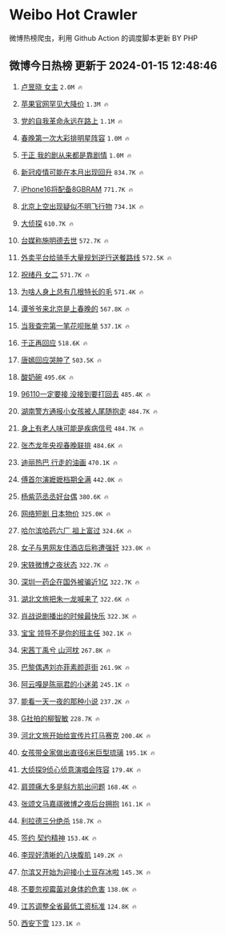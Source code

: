 # Weibo Hot Crawler 



微博热榜爬虫，利用 Github Action 的调度脚本更新 BY PHP 


## 微博今日热榜 更新于 2024-01-15 12:48:46 
1. [卢昱晓 女主](https://s.weibo.com/weibo?q=%E5%8D%A2%E6%98%B1%E6%99%93%20%E5%A5%B3%E4%B8%BB&t=31&band_rank=1&Refer=top) `2.0M 🔥` 

1. [苹果官网罕见大降价](https://s.weibo.com/weibo?q=%23%E8%8B%B9%E6%9E%9C%E5%AE%98%E7%BD%91%E7%BD%95%E8%A7%81%E5%A4%A7%E9%99%8D%E4%BB%B7%23&t=31&band_rank=2&Refer=top) `1.3M 🔥` 

1. [党的自我革命永远在路上](https://s.weibo.com/weibo?q=%23%E5%85%9A%E7%9A%84%E8%87%AA%E6%88%91%E9%9D%A9%E5%91%BD%E6%B0%B8%E8%BF%9C%E5%9C%A8%E8%B7%AF%E4%B8%8A%23&t=31&band_rank=3&Refer=top) `1.1M 🔥` 

1. [春晚第一次大彩排明星阵容](https://s.weibo.com/weibo?q=%23%E6%98%A5%E6%99%9A%E7%AC%AC%E4%B8%80%E6%AC%A1%E5%A4%A7%E5%BD%A9%E6%8E%92%E6%98%8E%E6%98%9F%E9%98%B5%E5%AE%B9%23&t=31&band_rank=4&Refer=top) `1.0M 🔥` 

1. [于正 我的剧从来都是靠剧情](https://s.weibo.com/weibo?q=%E4%BA%8E%E6%AD%A3%20%E6%88%91%E7%9A%84%E5%89%A7%E4%BB%8E%E6%9D%A5%E9%83%BD%E6%98%AF%E9%9D%A0%E5%89%A7%E6%83%85&t=31&band_rank=5&Refer=top) `1.0M 🔥` 

1. [新冠疫情可能在本月出现回升](https://s.weibo.com/weibo?q=%23%E6%96%B0%E5%86%A0%E7%96%AB%E6%83%85%E5%8F%AF%E8%83%BD%E5%9C%A8%E6%9C%AC%E6%9C%88%E5%87%BA%E7%8E%B0%E5%9B%9E%E5%8D%87%23&t=31&band_rank=6&Refer=top) `834.7K 🔥` 

1. [iPhone16将配备8GBRAM](https://s.weibo.com/weibo?q=%23iPhone16%E5%B0%86%E9%85%8D%E5%A4%878GBRAM%23&t=31&band_rank=7&Refer=top) `771.7K 🔥` 

1. [北京上空出现疑似不明飞行物](https://s.weibo.com/weibo?q=%23%E5%8C%97%E4%BA%AC%E4%B8%8A%E7%A9%BA%E5%87%BA%E7%8E%B0%E7%96%91%E4%BC%BC%E4%B8%8D%E6%98%8E%E9%A3%9E%E8%A1%8C%E7%89%A9%23&t=31&band_rank=8&Refer=top) `734.1K 🔥` 

1. [大侦探](https://s.weibo.com/weibo?q=%E5%A4%A7%E4%BE%A6%E6%8E%A2&t=31&band_rank=9&Refer=top) `610.7K 🔥` 

1. [台媒称施明德去世](https://s.weibo.com/weibo?q=%23%E5%8F%B0%E5%AA%92%E7%A7%B0%E6%96%BD%E6%98%8E%E5%BE%B7%E5%8E%BB%E4%B8%96%23&t=31&band_rank=10&Refer=top) `572.7K 🔥` 

1. [外卖平台给骑手大量规划逆行送餐路线](https://s.weibo.com/weibo?q=%23%E5%A4%96%E5%8D%96%E5%B9%B3%E5%8F%B0%E7%BB%99%E9%AA%91%E6%89%8B%E5%A4%A7%E9%87%8F%E8%A7%84%E5%88%92%E9%80%86%E8%A1%8C%E9%80%81%E9%A4%90%E8%B7%AF%E7%BA%BF%23&t=31&band_rank=11&Refer=top) `572.5K 🔥` 

1. [祝绪丹 女二](https://s.weibo.com/weibo?q=%E7%A5%9D%E7%BB%AA%E4%B8%B9%20%E5%A5%B3%E4%BA%8C&t=31&band_rank=12&Refer=top) `571.7K 🔥` 

1. [为啥人身上总有几根特长的毛](https://s.weibo.com/weibo?q=%E4%B8%BA%E5%95%A5%E4%BA%BA%E8%BA%AB%E4%B8%8A%E6%80%BB%E6%9C%89%E5%87%A0%E6%A0%B9%E7%89%B9%E9%95%BF%E7%9A%84%E6%AF%9B&t=31&band_rank=13&Refer=top) `571.4K 🔥` 

1. [谭爷爷来北京是上春晚的](https://s.weibo.com/weibo?q=%23%E8%B0%AD%E7%88%B7%E7%88%B7%E6%9D%A5%E5%8C%97%E4%BA%AC%E6%98%AF%E4%B8%8A%E6%98%A5%E6%99%9A%E7%9A%84%23&t=31&band_rank=14&Refer=top) `567.8K 🔥` 

1. [当我查完第一笔花呗账单](https://s.weibo.com/weibo?q=%23%E5%BD%93%E6%88%91%E6%9F%A5%E5%AE%8C%E7%AC%AC%E4%B8%80%E7%AC%94%E8%8A%B1%E5%91%97%E8%B4%A6%E5%8D%95%23&t=31&band_rank=15&Refer=top) `537.1K 🔥` 

1. [于正再回应](https://s.weibo.com/weibo?q=%E4%BA%8E%E6%AD%A3%E5%86%8D%E5%9B%9E%E5%BA%94&t=31&band_rank=16&Refer=top) `518.6K 🔥` 

1. [唐嫣回应哭肿了](https://s.weibo.com/weibo?q=%23%E5%94%90%E5%AB%A3%E5%9B%9E%E5%BA%94%E5%93%AD%E8%82%BF%E4%BA%86%23&t=31&band_rank=17&Refer=top) `503.5K 🔥` 

1. [酸奶碗](https://s.weibo.com/weibo?q=%E9%85%B8%E5%A5%B6%E7%A2%97&t=31&band_rank=18&Refer=top) `495.6K 🔥` 

1. [96110一定要接 没接到要打回去](https://s.weibo.com/weibo?q=96110%E4%B8%80%E5%AE%9A%E8%A6%81%E6%8E%A5%20%E6%B2%A1%E6%8E%A5%E5%88%B0%E8%A6%81%E6%89%93%E5%9B%9E%E5%8E%BB&t=31&band_rank=19&Refer=top) `485.4K 🔥` 

1. [湖南警方通报小女孩被人尾随抱走](https://s.weibo.com/weibo?q=%23%E6%B9%96%E5%8D%97%E8%AD%A6%E6%96%B9%E9%80%9A%E6%8A%A5%E5%B0%8F%E5%A5%B3%E5%AD%A9%E8%A2%AB%E4%BA%BA%E5%B0%BE%E9%9A%8F%E6%8A%B1%E8%B5%B0%23&t=31&band_rank=20&Refer=top) `484.7K 🔥` 

1. [身上有老人味可能是疾病信号](https://s.weibo.com/weibo?q=%23%E8%BA%AB%E4%B8%8A%E6%9C%89%E8%80%81%E4%BA%BA%E5%91%B3%E5%8F%AF%E8%83%BD%E6%98%AF%E7%96%BE%E7%97%85%E4%BF%A1%E5%8F%B7%23&t=31&band_rank=21&Refer=top) `484.7K 🔥` 

1. [张杰龙年央视春晚联排](https://s.weibo.com/weibo?q=%23%E5%BC%A0%E6%9D%B0%E9%BE%99%E5%B9%B4%E5%A4%AE%E8%A7%86%E6%98%A5%E6%99%9A%E8%81%94%E6%8E%92%23&t=31&band_rank=22&Refer=top) `484.6K 🔥` 

1. [迪丽热巴 行走的油画](https://s.weibo.com/weibo?q=%E8%BF%AA%E4%B8%BD%E7%83%AD%E5%B7%B4%20%E8%A1%8C%E8%B5%B0%E7%9A%84%E6%B2%B9%E7%94%BB&t=31&band_rank=23&Refer=top) `470.1K 🔥` 

1. [傅首尔演嬷嬷档期全满](https://s.weibo.com/weibo?q=%E5%82%85%E9%A6%96%E5%B0%94%E6%BC%94%E5%AC%B7%E5%AC%B7%E6%A1%A3%E6%9C%9F%E5%85%A8%E6%BB%A1&t=31&band_rank=24&Refer=top) `442.0K 🔥` 

1. [杨紫范丞丞好台偶](https://s.weibo.com/weibo?q=%23%E6%9D%A8%E7%B4%AB%E8%8C%83%E4%B8%9E%E4%B8%9E%E5%A5%BD%E5%8F%B0%E5%81%B6%23&t=31&band_rank=25&Refer=top) `380.6K 🔥` 

1. [网络短剧 日本物价](https://s.weibo.com/weibo?q=%E7%BD%91%E7%BB%9C%E7%9F%AD%E5%89%A7%20%E6%97%A5%E6%9C%AC%E7%89%A9%E4%BB%B7&t=31&band_rank=26&Refer=top) `325.0K 🔥` 

1. [哈尔滨哈药六厂 祖上富过](https://s.weibo.com/weibo?q=%E5%93%88%E5%B0%94%E6%BB%A8%E5%93%88%E8%8D%AF%E5%85%AD%E5%8E%82%20%E7%A5%96%E4%B8%8A%E5%AF%8C%E8%BF%87&t=31&band_rank=27&Refer=top) `324.6K 🔥` 

1. [女子与男网友住酒店后称遭强奸](https://s.weibo.com/weibo?q=%23%E5%A5%B3%E5%AD%90%E4%B8%8E%E7%94%B7%E7%BD%91%E5%8F%8B%E4%BD%8F%E9%85%92%E5%BA%97%E5%90%8E%E7%A7%B0%E9%81%AD%E5%BC%BA%E5%A5%B8%23&t=31&band_rank=28&Refer=top) `323.0K 🔥` 

1. [宋轶微博之夜状态](https://s.weibo.com/weibo?q=%23%E5%AE%8B%E8%BD%B6%E5%BE%AE%E5%8D%9A%E4%B9%8B%E5%A4%9C%E7%8A%B6%E6%80%81%23&t=31&band_rank=29&Refer=top) `322.7K 🔥` 

1. [深圳一药企在国外被骗近1亿](https://s.weibo.com/weibo?q=%23%E6%B7%B1%E5%9C%B3%E4%B8%80%E8%8D%AF%E4%BC%81%E5%9C%A8%E5%9B%BD%E5%A4%96%E8%A2%AB%E9%AA%97%E8%BF%911%E4%BA%BF%23&t=31&band_rank=30&Refer=top) `322.7K 🔥` 

1. [湖北文旅把朱一龙喊来了](https://s.weibo.com/weibo?q=%23%E6%B9%96%E5%8C%97%E6%96%87%E6%97%85%E6%8A%8A%E6%9C%B1%E4%B8%80%E9%BE%99%E5%96%8A%E6%9D%A5%E4%BA%86%23&t=31&band_rank=31&Refer=top) `322.6K 🔥` 

1. [肖战说剧播出的时候最快乐](https://s.weibo.com/weibo?q=%23%E8%82%96%E6%88%98%E8%AF%B4%E5%89%A7%E6%92%AD%E5%87%BA%E7%9A%84%E6%97%B6%E5%80%99%E6%9C%80%E5%BF%AB%E4%B9%90%23&t=31&band_rank=32&Refer=top) `322.3K 🔥` 

1. [宝宝 领导不是你的班主任](https://s.weibo.com/weibo?q=%E5%AE%9D%E5%AE%9D%20%E9%A2%86%E5%AF%BC%E4%B8%8D%E6%98%AF%E4%BD%A0%E7%9A%84%E7%8F%AD%E4%B8%BB%E4%BB%BB&t=31&band_rank=33&Refer=top) `302.1K 🔥` 

1. [宋茜丁禹兮 山河枕](https://s.weibo.com/weibo?q=%E5%AE%8B%E8%8C%9C%E4%B8%81%E7%A6%B9%E5%85%AE%20%E5%B1%B1%E6%B2%B3%E6%9E%95&t=31&band_rank=34&Refer=top) `267.8K 🔥` 

1. [巴黎偶遇刘亦菲素颜逛街](https://s.weibo.com/weibo?q=%23%E5%B7%B4%E9%BB%8E%E5%81%B6%E9%81%87%E5%88%98%E4%BA%A6%E8%8F%B2%E7%B4%A0%E9%A2%9C%E9%80%9B%E8%A1%97%23&t=31&band_rank=35&Refer=top) `261.9K 🔥` 

1. [阿云嘎是陈丽君的小迷弟](https://s.weibo.com/weibo?q=%23%E9%98%BF%E4%BA%91%E5%98%8E%E6%98%AF%E9%99%88%E4%B8%BD%E5%90%9B%E7%9A%84%E5%B0%8F%E8%BF%B7%E5%BC%9F%23&t=31&band_rank=36&Refer=top) `245.1K 🔥` 

1. [能看一天一夜的那种小说](https://s.weibo.com/weibo?q=%23%E8%83%BD%E7%9C%8B%E4%B8%80%E5%A4%A9%E4%B8%80%E5%A4%9C%E7%9A%84%E9%82%A3%E7%A7%8D%E5%B0%8F%E8%AF%B4%23&t=31&band_rank=37&Refer=top) `237.2K 🔥` 

1. [G社拍的柳智敏](https://s.weibo.com/weibo?q=%23G%E7%A4%BE%E6%8B%8D%E7%9A%84%E6%9F%B3%E6%99%BA%E6%95%8F%23&t=31&band_rank=38&Refer=top) `228.7K 🔥` 

1. [河北文旅开始给宣传片打马赛克](https://s.weibo.com/weibo?q=%23%E6%B2%B3%E5%8C%97%E6%96%87%E6%97%85%E5%BC%80%E5%A7%8B%E7%BB%99%E5%AE%A3%E4%BC%A0%E7%89%87%E6%89%93%E9%A9%AC%E8%B5%9B%E5%85%8B%23&t=31&band_rank=39&Refer=top) `200.4K 🔥` 

1. [女孩带全家做出直径6米巨型琉璃](https://s.weibo.com/weibo?q=%23%E5%A5%B3%E5%AD%A9%E5%B8%A6%E5%85%A8%E5%AE%B6%E5%81%9A%E5%87%BA%E7%9B%B4%E5%BE%846%E7%B1%B3%E5%B7%A8%E5%9E%8B%E7%90%89%E7%92%83%23&t=31&band_rank=40&Refer=top) `195.1K 🔥` 

1. [大侦探9侦心侦意演唱会阵容](https://s.weibo.com/weibo?q=%23%E5%A4%A7%E4%BE%A6%E6%8E%A29%E4%BE%A6%E5%BF%83%E4%BE%A6%E6%84%8F%E6%BC%94%E5%94%B1%E4%BC%9A%E9%98%B5%E5%AE%B9%23&t=31&band_rank=41&Refer=top) `179.4K 🔥` 

1. [肩颈痛大多是斜方肌出问题](https://s.weibo.com/weibo?q=%23%E8%82%A9%E9%A2%88%E7%97%9B%E5%A4%A7%E5%A4%9A%E6%98%AF%E6%96%9C%E6%96%B9%E8%82%8C%E5%87%BA%E9%97%AE%E9%A2%98%23&t=31&band_rank=42&Refer=top) `168.4K 🔥` 

1. [张颂文马嘉祺微博之夜后台拥抱](https://s.weibo.com/weibo?q=%23%E5%BC%A0%E9%A2%82%E6%96%87%E9%A9%AC%E5%98%89%E7%A5%BA%E5%BE%AE%E5%8D%9A%E4%B9%8B%E5%A4%9C%E5%90%8E%E5%8F%B0%E6%8B%A5%E6%8A%B1%23&t=31&band_rank=43&Refer=top) `161.1K 🔥` 

1. [利拉德三分绝杀](https://s.weibo.com/weibo?q=%E5%88%A9%E6%8B%89%E5%BE%B7%E4%B8%89%E5%88%86%E7%BB%9D%E6%9D%80&t=31&band_rank=44&Refer=top) `158.7K 🔥` 

1. [签约 契约精神](https://s.weibo.com/weibo?q=%E7%AD%BE%E7%BA%A6%20%E5%A5%91%E7%BA%A6%E7%B2%BE%E7%A5%9E&t=31&band_rank=45&Refer=top) `153.4K 🔥` 

1. [李现好清晰的八块腹肌](https://s.weibo.com/weibo?q=%23%E6%9D%8E%E7%8E%B0%E5%A5%BD%E6%B8%85%E6%99%B0%E7%9A%84%E5%85%AB%E5%9D%97%E8%85%B9%E8%82%8C%23&t=31&band_rank=46&Refer=top) `149.2K 🔥` 

1. [尔滨又开始为迎接小土豆存冰啦](https://s.weibo.com/weibo?q=%23%E5%B0%94%E6%BB%A8%E5%8F%88%E5%BC%80%E5%A7%8B%E4%B8%BA%E8%BF%8E%E6%8E%A5%E5%B0%8F%E5%9C%9F%E8%B1%86%E5%AD%98%E5%86%B0%E5%95%A6%23&t=31&band_rank=47&Refer=top) `145.3K 🔥` 

1. [不要忽视霉菌对身体的危害](https://s.weibo.com/weibo?q=%E4%B8%8D%E8%A6%81%E5%BF%BD%E8%A7%86%E9%9C%89%E8%8F%8C%E5%AF%B9%E8%BA%AB%E4%BD%93%E7%9A%84%E5%8D%B1%E5%AE%B3&t=31&band_rank=48&Refer=top) `138.0K 🔥` 

1. [江苏调整全省最低工资标准](https://s.weibo.com/weibo?q=%23%E6%B1%9F%E8%8B%8F%E8%B0%83%E6%95%B4%E5%85%A8%E7%9C%81%E6%9C%80%E4%BD%8E%E5%B7%A5%E8%B5%84%E6%A0%87%E5%87%86%23&t=31&band_rank=49&Refer=top) `124.8K 🔥` 

1. [西安下雪](https://s.weibo.com/weibo?q=%E8%A5%BF%E5%AE%89%E4%B8%8B%E9%9B%AA&t=31&band_rank=50&Refer=top) `123.1K 🔥` 

